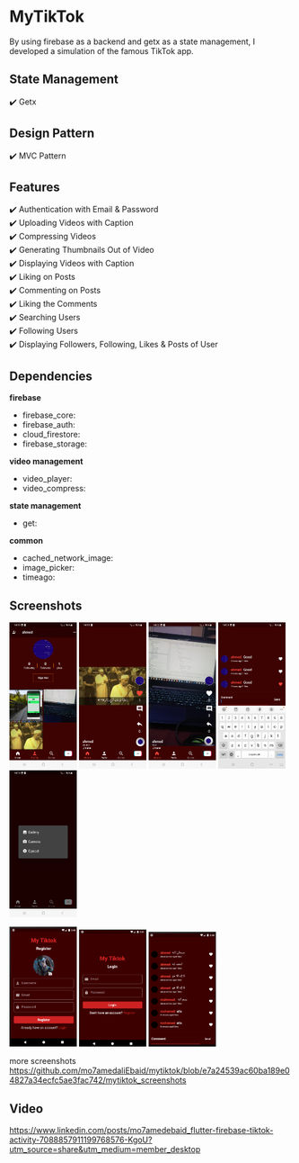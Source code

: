# MyTikTok
By using firebase as a backend and getx as a state management, I developed a simulation of the famous TikTok app.

## State Management
✔️ Getx <br />

## Design Pattern
✔️ MVC Pattern <br />

## Features
✔️ Authentication with Email & Password         
✔️ Uploading Videos with Caption            
✔️ Compressing Videos           
✔️ Generating Thumbnails Out of Video             
✔️ Displaying Videos with Caption       
✔️ Liking on Posts      
✔️ Commenting on Posts      
✔️ Liking the Comments      
✔️ Searching Users      
✔️ Following Users      
✔️ Displaying Followers, Following, Likes & Posts of User       

## Dependencies

**firebase**             
- firebase_core:                                
- firebase_auth:                              
- cloud_firestore:            
- firebase_storage:          

**video management**                
- video_player:
- video_compress:

**state management**            
- get:

**common**          
- cached_network_image:
- image_picker:
- timeago:


## Screenshots
<p float="left">
<img src="https://github.com/mo7amedaliEbaid/mytiktok/blob/1d4786b0d6b6b5d659683bc2a1bd2e53c67c51b2/mytiktok_screenshots/profile.jpg" width="120" />
<img src="https://github.com/mo7amedaliEbaid/mytiktok/blob/16bffa6f81eedf49d1d310219ce1209b1f5940ae/mytiktok_screenshots/video.jpg" width="120" />
<img src="https://github.com/mo7amedaliEbaid/mytiktok/blob/16bffa6f81eedf49d1d310219ce1209b1f5940ae/mytiktok_screenshots/video1.jpg" width="120" />
<img src="https://github.com/mo7amedaliEbaid/mytiktok/blob/16bffa6f81eedf49d1d310219ce1209b1f5940ae/mytiktok_screenshots/comments.jpg" width="120" />
<img src="https://github.com/mo7amedaliEbaid/mytiktok/blob/16bffa6f81eedf49d1d310219ce1209b1f5940ae/mytiktok_screenshots/getvideo.jpg" width="120" />
</p>
<p float="left">
<img src="https://github.com/mo7amedaliEbaid/mytiktok/blob/d56f4cf64b17f301a928dcfd087f9227788badfb/mytiktok_screenshots/register.png" width="120" />
<img src="https://github.com/mo7amedaliEbaid/mytiktok/blob/16bffa6f81eedf49d1d310219ce1209b1f5940ae/mytiktok_screenshots/login.png" width="120" />
<img src="https://github.com/mo7amedaliEbaid/mytiktok/blob/16bffa6f81eedf49d1d310219ce1209b1f5940ae/mytiktok_screenshots/comments1.png" width="120" />
</p>

more screenshots https://github.com/mo7amedaliEbaid/mytiktok/blob/e7a24539ac60ba189e04827a34ecfc5ae3fac742/mytiktok_screenshots

## Video
https://www.linkedin.com/posts/mo7amedebaid_flutter-firebase-tiktok-activity-7088857911199768576-KgoU?utm_source=share&utm_medium=member_desktop
